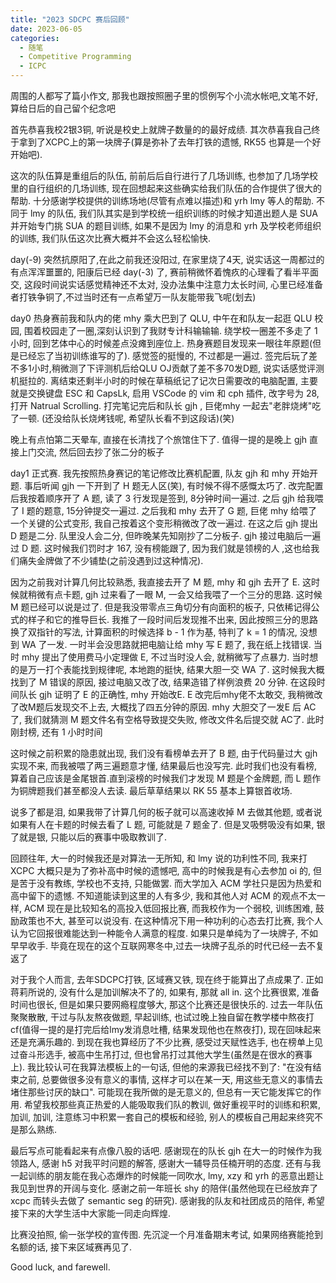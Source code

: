 ```yaml
---
title: "2023 SDCPC 赛后回顾"
date: 2023-06-05
categories:
  - 随笔
  - Competitive Programming
  - ICPC
---
```


周围的人都写了篇小作文, 那我也跟按照圈子里的惯例写个小流水帐吧,文笔不好,算给日后的自己留个纪念吧

首先恭喜我校2银3铜, 听说是校史上就牌子数量的的最好成绩. 其次恭喜我自己终于拿到了XCPC上的第一块牌子(算是弥补了去年打铁的遗憾, RK55 也算是一个好开始吧).

这次的队伍算是重组后的队伍, 前前后后自行进行了几场训练, 也参加了几场学校里的自行组织的几场训练, 现在回想起来这些确实给我们队伍的合作提供了很大的帮助. 十分感谢学校提供的训练场地(尽管有点难以描述)和 yrh lmy 等人的帮助. 不同于 lmy 的队伍, 我们队其实是到学校统一组织训练的时候才知道出题人是 SUA 并开始专门挑 SUA 的题目训练, 如果不是因为 lmy 的消息和 yrh 及学校老师组织的训练, 我们队伍这次比赛大概并不会这么轻松愉快.

day(-9) 突然抗原阳了,在此之前我还没阳过, 在家里烧了4天, 说实话这一周都过的有点浑浑噩噩的, 阳康后已经 day(-3) 了, 赛前稍微怀着愧疚的心理看了看半平面交, 这段时间说实话感觉精神还不太对, 没办法集中注意力太长时间, 心里已经准备者打铁争铜了,不过当时还有一点希望万一队友能带我飞呢(划去)

day0 热身赛前我和队内的佬 mhy 乘大巴到了 QLU, 中午在和队友一起逛 QLU 校园, 围着校园走了一圈,深刻认识到了我财专计科输输输. 绕学校一圈差不多走了 1 小时, 回到艺体中心的时候差点没瘫到座位上. 热身赛题目发现来一眼往年原题(但是已经忘了当初训练谁写的了). 感觉签的挺慢的, 不过都是一遍过. 签完后玩了差不多1小时,稍微测了下评测机后给QLU OJ贡献了差不多70发D题, 说实话感觉评测机挺拉的. 离结束还剩半小时的时候在草稿纸记了记次日需要改的电脑配置, 主要就是交换键盘 ESC 和 CapsLk, 启用 VSCode 的 vim 和 cph 插件, 改字号为 28, 打开 Natrual Scrolling. 打完笔记完后和队长 gjh , 巨佬mhy 一起去"老胖烧烤"吃了一顿. (还没给队长烧烤钱呢, 希望队长看不到这段话)(笑)

晚上有点怕第二天晕车, 直接在长清找了个旅馆住下了. 值得一提的是晚上 gjh 直接上门交流, 然后回去抄了张二分的板子

day1 正式赛. 我先按照热身赛记的笔记修改比赛机配置, 队友 gjh 和 mhy 开始开题. 事后听闻 gjh 一下开到了 H 题无人区(笑), 有时候不得不感慨太巧了. 改完配置后我按着顺序开了 A 题, 读了 3 行发现是签到, 8分钟时间一遍过. 之后 gjh 给我喂了 I 题的题意, 15分钟提交一遍过. 之后我和 mhy 去开了 G 题, 巨佬 mhy 给喂了一个关键的公式变形, 我自己按着这个变形稍微改了改一遍过. 在这之后 gjh 提出 D 题是二分. 队里没人会二分, 但昨晚某先知刚抄了二分板子. gjh 接过电脑后一遍过 D 题. 这时候我们罚时才 167, 没有榜能跟了, 因为我们就是领榜的人 ,这也给我们痛失金牌做了不少铺垫(之前没遇到过这种情况).

因为之前我对计算几何比较熟悉, 我直接去开了 M 题, mhy 和 gjh 去开了 E. 这时候就稍微有点卡题, gjh 过来看了一眼 M, 一会又给我喂了一个三分的思路. 这时候 M 题已经可以说是过了. 但是我没带零点三角切分有向面积的板子, 只依稀记得公式的样子和它的推导巨长. 我推了一段时间后发现推不出来, 因此按照三分的思路换了双指针的写法, 计算面积的时候选择 b - 1 作为基, 特判了 k = 1 的情况, 没想到 WA 了一发. 一时半会没思路就把电脑让给 mhy 写 E 题了, 我在纸上找错误. 当时 mhy 提出了使用费马小定理做 E, 不过当时没人会, 就稍微写了点暴力. 当时想的是万一打个表能找到规律呢, 本地跑的挺快, 结果大胆一交 WA 了. 这时候我大概找到了 M 错误的原因, 接过电脑又改了改, 结果造错了样例浪费 20 分钟. 在这段时间队长 gjh 证明了 E 的正确性, mhy 开始改E. E 改完后mhy佬不太敢交, 我稍微改了改M题后发现交不上去, 大概找了四五分钟的原因. mhy 大胆交了一发E 后 AC 了, 我们就猜测 M 题文件名有空格导致提交失败, 修改文件名后提交就 AC了. 此时刚封榜, 还有 1 小时时间

这时候之前积累的隐患就出现, 我们没有看榜单去开了 B 题, 由于代码量过大 gjh 实现不来, 而我被喂了两三遍题意才懂, 结果最后也没写完. 此时我们也没有看榜, 算着自己应该是金尾银首.直到滚榜的时候我们才发现 M 题是个金牌题, 而 L 题作为铜牌题我们甚至都没人去读. 最后草草结果以 RK 55 基本上算银首收场.

说多了都是泪, 如果我带了计算几何的板子就可以高速收掉 M 去做其他题, 或者说如果有人在卡题的时候去看了 L 题, 可能就是 7 题金了. 但是叉吸劈吸没有如果, 银了就是银, 只能以后的赛事中吸取教训了.

回顾往年, 大一的时候我还是对算法一无所知, 和 lmy 说的功利性不同, 我来打 XCPC 大概只是为了弥补高中时候的遗憾吧, 高中的时候我是有心去参加 oi 的, 但是苦于没有教练, 学校也不支持, 只能做罢. 而大学加入 ACM 学社只是因为热爱和高中留下的遗憾. 不知道能读到这里的人有多少, 我和其他人对 ACM 的观点不太一样, ACM 现在是比较知名的高投入低回报比赛, 而我校作为一个弱校, 训练困难, 鼓励政策也不大, 甚至可以说没有. 在这种情况下用一种功利的心态去打比赛, 我个人认为它回报很难能达到一种能令人满意的程度. 如果只是单纯为了一块牌子, 不如早早收手. 毕竟在现在的这个互联网寒冬中,过去一块牌子乱杀的时代已经一去不复返了

对于我个人而言, 去年SDCPC打铁, 区域赛又铁, 现在终于能算出了点成果了. 正如蒋莉所说的, 没有什么是加训解决不了的, 如果有, 那就 all in. 这个比赛很累, 准备时间也很长, 但是如果只要网瘾程度够大, 那这个比赛还是很快乐的. 过去一年队伍聚聚散散, 干过与队友熬夜做题, 早起训练, 也试过晚上独自留在教学楼中熬夜打 cf(值得一提的是打完后给lmy发消息吐槽, 结果发现他也在熬夜打), 现在回味起来还是充满乐趣的. 到现在我也算经历了不少比赛, 感受过天赋性选手, 也在榜单上见过奋斗形选手, 被高中生吊打过, 但也曾吊打过其他大学生(虽然是在很水的赛事上). 我比较认可在我算法模板上的一句话, 但他的来源我已经找不到了: "在没有结束之前, 总要做很多没有意义的事情, 这样才可以在某一天, 用这些无意义的事情去堵住那些讨厌的缺口". 可能现在我所做的是无意义的, 但总有一天它能发挥它的作用. 希望我校那些真正热爱的人能吸取我们队的教训, 做好重视平时的训练和积累, 加训, 加训, 注意练习中积累一套自己的模板和经验, 别人的模板自己用起来终究不是那么熟练.

最后写点可能看起来有点像八股的话吧. 感谢现在的队长 gjh 在大一的时候作为我领路人, 感谢 h5 对我平时问题的解答, 感谢大一辅导员任楠开明的态度. 还有与我一起训练的朋友能在我心态爆炸的时候能一同吹水, lmy, xzy 和 yrh 的恶意出题让我见到世界的开阔与变化. 感谢之前一年班长 shy 的陪伴(虽然他现在已经放弃了 xcpc 而转头去做了 semantic seg 的研究). 感谢我的队友和社团成员的陪伴, 希望接下来的大学生活中大家能一同走向辉煌.

比赛没拍照, 偷一张学校的宣传图. 先沉淀一个月准备期末考试, 如果网络赛能抢到名额的话, 接下来区域赛再见了.

Good luck, and farewell.
